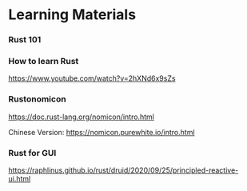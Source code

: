 # Learning Materials

### Rust 101

### How to learn Rust

https://www.youtube.com/watch?v=2hXNd6x9sZs

### Rustonomicon

https://doc.rust-lang.org/nomicon/intro.html

Chinese Version: https://nomicon.purewhite.io/intro.html

### Rust for GUI

https://raphlinus.github.io/rust/druid/2020/09/25/principled-reactive-ui.html
